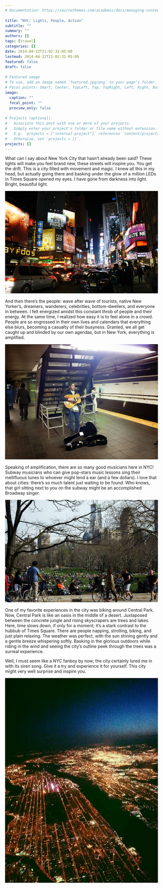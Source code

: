 ```yaml
---
# Documentation: https://sourcethemes.com/academic/docs/managing-content/

title: "NYC: Lights, People, Action"
subtitle: ""
summary: ""
authors: []
tags: [travel]
categories: []
date: 2014-04-22T21:02:31-05:00
lastmod: 2014-04-22T21:02:31-05:00
featured: false
draft: false

# Featured image
# To use, add an image named `featured.jpg/png` to your page's folder.
# Focal points: Smart, Center, TopLeft, Top, TopRight, Left, Right, BottomLeft, Bottom, BottomRight.
image:
  caption: ""
  focal_point: ""
  preview_only: false

# Projects (optional).
#   Associate this post with one or more of your projects.
#   Simply enter your project's folder or file name without extension.
#   E.g. `projects = ["internal-project"]` references `content/project/deep-learning/index.md`.
#   Otherwise, set `projects = []`.
projects: []
---
```


What can I say about New York City that hasn’t already been said? These lights will make you feel brand new, these streets will inspire you. You get the drift. This is a city filled with movement and magic. I knew all this in my head, but actually going there and basking under the glow of a million LEDs in Times Square opened my eyes. I have gone from darkness into light. Bright, beautiful light.

![nyc1](times-square.jpg)

And then there’s the people: wave after wave of tourists, native New Yorker’s, dreamers, wanderers, celebrities, bottom-dwellers, and everyone in between. I felt energized amidst this constant throb of people and their energy. At the same time, I realized how easy it is to feel alone in a crowd. People are so engrossed in their own lives and calendars that everything else blurs, becoming a casualty of their busyness. Granted, we all get caught up and blinded by our own agendas, but in New York, everything is amplified.

![nyc2](street-musician.jpg)

Speaking of amplification, there are so many good musicians here in NYC! Subway musicians who can give pop-stars music lessons sing their mellifluous tunes to whoever might lend a ear (and a few dollars). I love that about cities: there’s so much talent just waiting to be found. Who knows, that girl sitting next to you on the subway might be an accomplished Broadway singer.

![nyc3](central-park.jpg)


One of my favorite experiences in the city was biking around Central Park. Now, Central Park is like an oasis in the middle of a desert. Juxtaposed between the concrete jungle and rising skyscrapers are trees and lakes. Here, time slows down, if only for a moment; it’s a stark contrast to the hubbub of Times Square. There are people napping, strolling, biking, and just plain relaxing. The weather was perfect, with the sun shining gently and a gentle breeze whispering softly. Basking in the glorious outdoors while riding in the wind and seeing the city’s outline peek through the trees was a surreal experience.

Well, I must seem like a NYC fanboy by now; the city certainly lured me in with its siren song. Give it a try and experience it for yourself. This city might very well surprise and inspire you.

![nyc4](manhattan.jpg)


